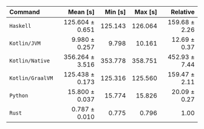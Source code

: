 | Command | Mean [s] | Min [s] | Max [s] | Relative |
|:---|---:|---:|---:|---:|
| `Haskell` | 125.604 ± 0.651 | 125.143 | 126.064 | 159.68 ± 2.26 |
| `Kotlin/JVM` | 9.980 ± 0.257 | 9.798 | 10.161 | 12.69 ± 0.37 |
| `Kotlin/Native` | 356.264 ± 3.516 | 353.778 | 358.751 | 452.93 ± 7.44 |
| `Kotlin/GraalVM` | 125.438 ± 0.173 | 125.316 | 125.560 | 159.47 ± 2.11 |
| `Python` | 15.800 ± 0.037 | 15.774 | 15.826 | 20.09 ± 0.27 |
| `Rust` | 0.787 ± 0.010 | 0.775 | 0.796 | 1.00 |
